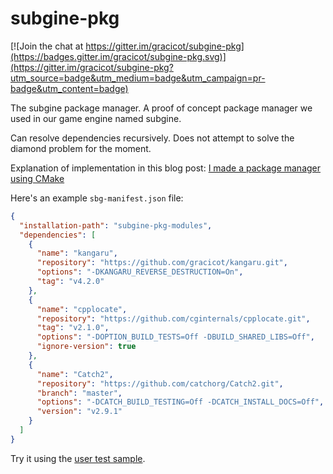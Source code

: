 # subgine-pkg

[![Join the chat at https://gitter.im/gracicot/subgine-pkg](https://badges.gitter.im/gracicot/subgine-pkg.svg)](https://gitter.im/gracicot/subgine-pkg?utm_source=badge&utm_medium=badge&utm_campaign=pr-badge&utm_content=badge)

The subgine package manager. A proof of concept package manager we used in our game engine named subgine.

Can resolve dependencies recursively. Does not attempt to solve the diamond problem for the moment.

Explanation of implementation in this blog post: [I made a package manager using CMake](https://gracicot.github.io/cmake/2020/04/09/i-made-a-package-manager-using-cmake.html)

Here's an example `sbg-manifest.json` file:

```json
{
  "installation-path": "subgine-pkg-modules",
  "dependencies": [
    {
      "name": "kangaru",
      "repository": "https://github.com/gracicot/kangaru.git",
      "options": "-DKANGARU_REVERSE_DESTRUCTION=On",
      "tag": "v4.2.0"
    },
    {
      "name": "cpplocate",
      "repository": "https://github.com/cginternals/cpplocate.git",
      "tag": "v2.1.0",
      "options": "-DOPTION_BUILD_TESTS=Off -DBUILD_SHARED_LIBS=Off",
      "ignore-version": true
    },
    {
      "name": "Catch2",
      "repository": "https://github.com/catchorg/Catch2.git",
      "branch": "master",
      "options": "-DCATCH_BUILD_TESTING=Off -DCATCH_INSTALL_DOCS=Off",
      "version": "v2.9.1"
    }
  ]
}
```

Try it using the [user test sample](https://github.com/gracicot/subgine-pkg-user-test).
